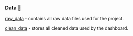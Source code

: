 ### Data :file_folder:

[raw_data](raw_data) - contains all raw data files used for the project.

[clean_data](clean_data) - stores all cleaned data used by the dashboard.
